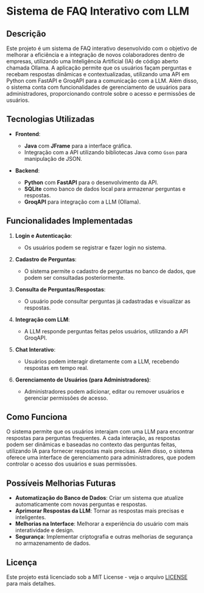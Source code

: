 # Sistema de FAQ Interativo com LLM

## Descrição

Este projeto é um sistema de FAQ interativo desenvolvido com o objetivo de melhorar a eficiência e a integração de novos colaboradores dentro de empresas, utilizando uma Inteligência Artificial (IA) de código aberto chamada Ollama. A aplicação permite que os usuários façam perguntas e recebam respostas dinâmicas e contextualizadas, utilizando uma API em Python com FastAPI e GroqAPI para a comunicação com a LLM. Além disso, o sistema conta com funcionalidades de gerenciamento de usuários para administradores, proporcionando controle sobre o acesso e permissões de usuários.

## Tecnologias Utilizadas

- **Frontend**: 
  - **Java** com **JFrame** para a interface gráfica.
  - Integração com a API utilizando bibliotecas Java como `Gson` para manipulação de JSON.
  
- **Backend**: 
  - **Python** com **FastAPI** para o desenvolvimento da API.
  - **SQLite** como banco de dados local para armazenar perguntas e respostas.
  - **GroqAPI** para integração com a LLM (Ollama).

## Funcionalidades Implementadas

1. **Login e Autenticação**:
   - Os usuários podem se registrar e fazer login no sistema.

2. **Cadastro de Perguntas**:
   - O sistema permite o cadastro de perguntas no banco de dados, que podem ser consultadas posteriormente.

3. **Consulta de Perguntas/Respostas**:
   - O usuário pode consultar perguntas já cadastradas e visualizar as respostas.

4. **Integração com LLM**:
   - A LLM responde perguntas feitas pelos usuários, utilizando a API GroqAPI.

5. **Chat Interativo**:
   - Usuários podem interagir diretamente com a LLM, recebendo respostas em tempo real.

6. **Gerenciamento de Usuários (para Administradores)**:
   - Administradores podem adicionar, editar ou remover usuários e gerenciar permissões de acesso.

## Como Funciona

O sistema permite que os usuários interajam com uma LLM para encontrar respostas para perguntas frequentes. A cada interação, as respostas podem ser dinâmicas e baseadas no contexto das perguntas feitas, utilizando IA para fornecer respostas mais precisas. Além disso, o sistema oferece uma interface de gerenciamento para administradores, que podem controlar o acesso dos usuários e suas permissões.

## Possíveis Melhorias Futuras

- **Automatização do Banco de Dados**: Criar um sistema que atualize automaticamente com novas perguntas e respostas.
- **Aprimorar Respostas da LLM**: Tornar as respostas mais precisas e inteligentes.
- **Melhorias na Interface**: Melhorar a experiência do usuário com mais interatividade e design.
- **Segurança**: Implementar criptografia e outras melhorias de segurança no armazenamento de dados.

## Licença

Este projeto está licenciado sob a MIT License - veja o arquivo [LICENSE](LICENSE) para mais detalhes.
